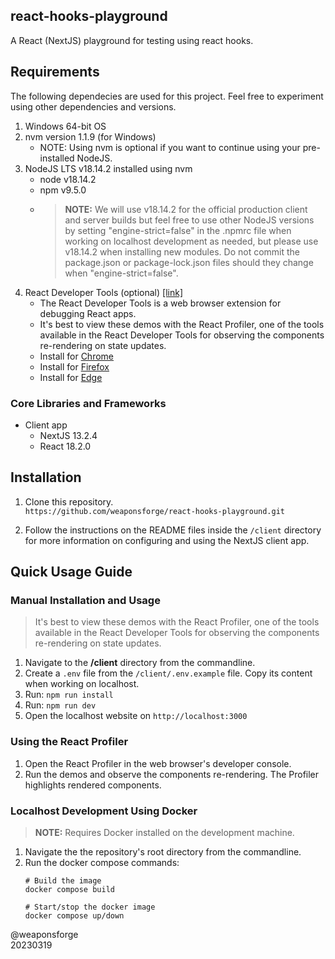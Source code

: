 ## react-hooks-playground

A React (NextJS) playground for testing using react hooks.

## Requirements

The following dependecies are used for this project. Feel free to experiment using other dependencies and versions.

1. Windows 64-bit OS
2. nvm version 1.1.9 (for Windows)
   - NOTE: Using nvm is optional if you want to continue using your pre-installed NodeJS.
3. NodeJS LTS v18.14.2 installed using nvm
   - node v18.14.2
   - npm v9.5.0
   - > **NOTE:** We will use v18.14.2 for the official production client and server builds but feel free to use other NodeJS versions by setting "engine-strict=false" in the .npmrc file when working on localhost development as needed, but please use v18.14.2 when installing new modules. Do not commit the package.json or package-lock.json files should they change when "engine-strict=false".
4. React Developer Tools (optional) [[link]](https://react.dev/learn/react-developer-tools)
   - The React Developer Tools is a web browser extension for debugging React apps.
   - It's best to view these demos with the React Profiler, one of the tools available in the React Developer Tools for observing the components re-rendering on state updates.
   - Install for [Chrome](https://chrome.google.com/webstore/detail/react-developer-tools/fmkadmapgofadopljbjfkapdkoienihi?hl=en)
   - Install for [Firefox](https://addons.mozilla.org/en-US/firefox/addon/react-devtools/)
   - Install for [Edge](https://microsoftedge.microsoft.com/addons/detail/react-developer-tools/gpphkfbcpidddadnkolkpfckpihlkkil)

### Core Libraries and Frameworks

- Client app
   - NextJS 13.2.4
   - React 18.2.0

## Installation

1. Clone this repository.<br>
`https://github.com/weaponsforge/react-hooks-playground.git`

2. Follow the instructions on the README files inside the `/client` directory for more information on configuring and using the NextJS client app.

## Quick Usage Guide

### Manual Installation and Usage

> It's best to view these demos with the React Profiler, one of the tools available in the React Developer Tools for observing the components re-rendering on state updates.

1. Navigate to the **/client** directory from the commandline.
2. Create a `.env` file from the `/client/.env.example` file. Copy its content when working on localhost.
3. Run: `npm run install`
4. Run: `npm run dev`
5. Open the localhost website on `http://localhost:3000`

### Using the React Profiler

1. Open the React Profiler in the web browser's developer console.
2. Run the demos and observe the components re-rendering. The Profiler highlights rendered components.

### Localhost Development Using Docker

> **NOTE:** Requires Docker installed on the development machine.

1. Navigate the the repository's root directory from the commandline.
2. Run the docker compose commands:<br>
   ```
   # Build the image
   docker compose build

   # Start/stop the docker image
   docker compose up/down
   ```

@weaponsforge<br>
20230319
